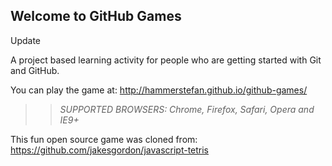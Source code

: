 ## Welcome to GitHub Games
Update

A project based learning activity for people who are getting started with Git and GitHub.

You can play the game at: http://hammerstefan.github.io/github-games/

>> _*SUPPORTED BROWSERS*: Chrome, Firefox, Safari, Opera and IE9+_

This fun open source game was cloned from: https://github.com/jakesgordon/javascript-tetris
